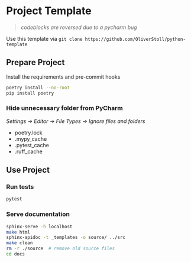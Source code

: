 # Project Template
>*codeblocks are reversed due to a pycharm bug*

Use this template via `git clone https://github.com/OliverStoll/python-template`

## Prepare Project
Install the requirements and pre-commit hooks 
```bash
poetry install --no-root
pip install poetry
```

### Hide unnecessary folder from PyCharm
*Settings -> Editor -> File Types -> Ignore files and folders*
- poetry.lock
- .mypy_cache
- .pytest_cache
- .ruff_cache

## Use Project

### Run tests
```bash
pytest
```

### Serve documentation
```bash
sphinx-serve -h localhost
make html
sphinx-apidoc -t _templates -o source/ ../src
make clean
rm -r ./source  # remove old source files
cd docs
```